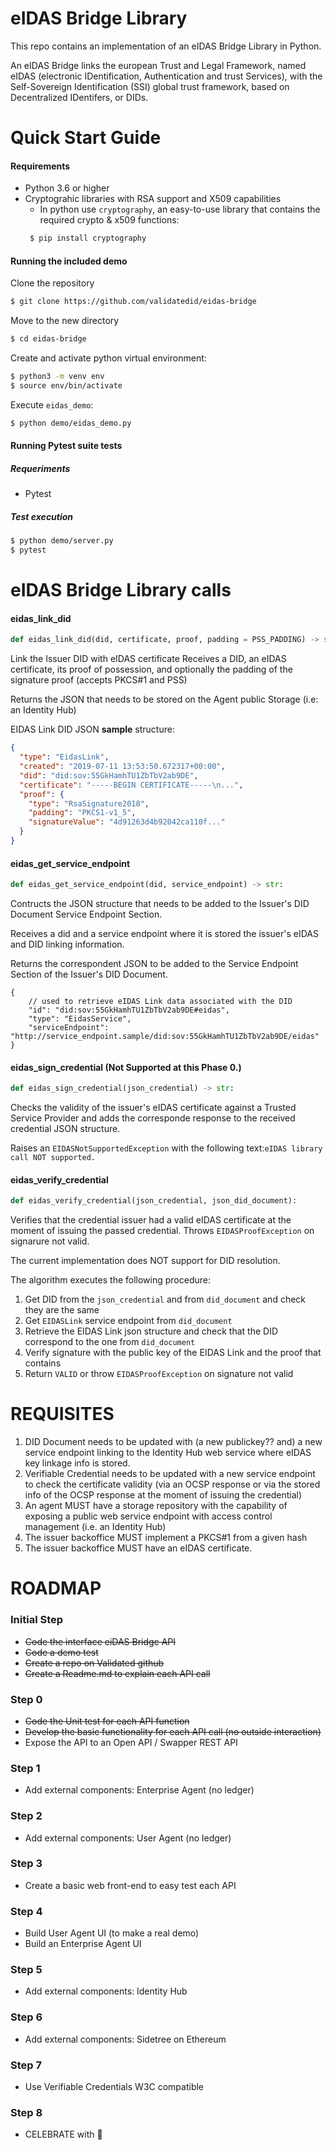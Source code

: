 eIDAS Bridge Library
====================

This repo contains an implementation of an eIDAS Bridge Library in Python.

An eIDAS Bridge links the european Trust and Legal Framework, named eIDAS (electronic IDentification, Authentication and trust Services), with the Self-Sovereign Identification (SSI) global trust framework, based on Decentralized IDentifers, or DIDs.

Quick Start Guide
=================

#### Requirements

- Python 3.6 or higher
- Cryptograhic libraries with RSA support and X509 capabilities
  - In python use `cryptography`, an easy-to-use library that contains the required crypto & x509 functions:
   ```sh
    $ pip install cryptography
    ```

#### Running the included demo

Clone the repository
```sh
$ git clone https://github.com/validatedid/eidas-bridge
```

Move to the new directory
```sh
$ cd eidas-bridge
```

Create and activate python virtual environment:
```sh
$ python3 -m venv env
$ source env/bin/activate
```

Execute `eidas_demo`:
```sh
$ python demo/eidas_demo.py
```

#### Running Pytest suite tests

##### Requeriments
- Pytest

##### Test execution

```sh
$ python demo/server.py
$ pytest
```

eIDAS Bridge Library calls
==========================

#### eidas_link_did
```python
def eidas_link_did(did, certificate, proof, padding = PSS_PADDING) -> str:
```
Link the Issuer DID with eIDAS certificate
Receives a DID, an eIDAS certificate, its proof of possession, and 
optionally the padding of the signature proof (accepts PKCS#1 and PSS)

Returns the JSON that needs to be stored on the Agent public Storage
(i.e: an Identity Hub)

EIDAS Link DID JSON **sample** structure:
```json
{
  "type": "EidasLink",
  "created": "2019-07-11 13:53:50.672317+00:00",
  "did": "did:sov:55GkHamhTU1ZbTbV2ab9DE",
  "certificate": "-----BEGIN CERTIFICATE-----\n...",
  "proof": {
    "type": "RsaSignature2018",
    "padding": "PKCS1-v1_5",
    "signatureValue": "4d91263d4b92042ca110f..."
  }
}
```

#### eidas_get_service_endpoint
```python
def eidas_get_service_endpoint(did, service_endpoint) -> str:
```
Contructs the JSON structure that needs to be added to the Issuer's DID Document Service Endpoint Section.

Receives a did and a service endpoint where it is stored the issuer's eIDAS and DID linking information.

Returns the correspondent JSON to be added to the Service Endpoint Section of the Issuer's DID Document.

```json_
{
    // used to retrieve eIDAS Link data associated with the DID
    "id": "did:sov:55GkHamhTU1ZbTbV2ab9DE#eidas",
    "type": "EidasService",
    "serviceEndpoint": "http://service_endpoint.sample/did:sov:55GkHamhTU1ZbTbV2ab9DE/eidas"
}
```


#### eidas_sign_credential (Not Supported at this Phase 0.)
```python
def eidas_sign_credential(json_credential) -> str:
```
Checks the validity of the issuer's eIDAS certificate against a Trusted Service Provider and adds the corresponde response to the received credential JSON structure.

Raises an `EIDASNotSupportedException` with the following text:`eIDAS library call NOT supported.`

#### eidas_verify_credential
```python
def eidas_verify_credential(json_credential, json_did_document):
```
Verifies that the credential issuer had a valid eIDAS certificate at the moment of issuing the passed credential.
Throws `EIDASProofException` on signarure not valid.

The current implementation does NOT support for DID resolution.

The algorithm executes the following procedure:

1. Get DID from the `json_credential` and from `did_document` and check they are the same
2. Get `EIDASLink` service endpoint from `did_document`
3. Retrieve the EIDAS Link json structure and check that the DID correspond to the one from `did_document`
4. Verify signature with the public key of the EIDAS Link and the proof that contains
5. Return `VALID` or throw `EIDASProofException` on signature not valid

REQUISITES
==========

1. DID Document needs to be updated with (a new publickey?? and) a new service endpoint linking to the Identity Hub web service where eIDAS key linkage info is stored.
2. Verifiable Credential needs to be updated with a new service endpoint to check the certificate validity (via an OCSP response or via the stored info of the OCSP response at the moment of issuing the credential)
3. An agent MUST have a storage repository with the capability of exposing a public web service endpoint with access control management (i.e. an Identity Hub)
4. The issuer backoffice MUST implement a PKCS#1 from a given hash
5. The issuer backoffice MUST have an eIDAS certificate.

ROADMAP
=======

### Initial Step
- ~~Code the interface eiDAS Bridge API~~
- ~~Code a demo test~~
- ~~Create a repo on Validated github~~
- ~~Create a Readme.md to explain each API call~~

### Step 0
- ~~Code the Unit test for each API function~~
- ~~Develop the basic functionality for each API call (no outside interaction)~~
- Expose the API to an Open API / Swapper REST API

### Step 1
- Add external components: Enterprise Agent (no ledger)

### Step 2
- Add external components: User Agent (no ledger)

### Step 3
- Create a basic web front-end to easy test each API

### Step 4
- Build User Agent UI (to make a real demo)
- Build an Enterprise Agent UI

### Step 5
- Add external components:  Identity Hub

### Step 6
- Add external components:  Sidetree on Ethereum

### Step 7
- Use Verifiable Credentials W3C compatible

### Step 8
- CELEBRATE with :beers:

